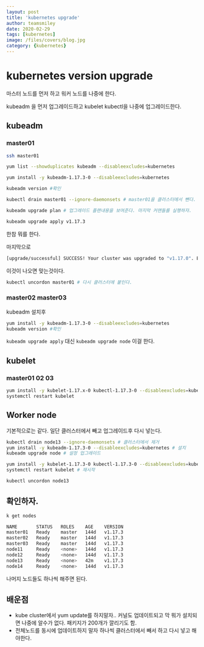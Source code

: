 ```yaml
---
layout: post
title: 'kubernetes upgrade' 
author: teamsmiley
date: 2020-02-29
tags: [kubernetes]
image: /files/covers/blog.jpg
category: {kubernetes}
---
```


# kubernetes version upgrade

마스터 노드를 먼저 하고 워커 노드를 나중에 한다.

kubeadm 을 먼저 업그레이드하고 kubelet kubectl을 나중에 업그레이드한다.

## kubeadm

### master01
```bash
ssh master01

yum list --showduplicates kubeadm --disableexcludes=kubernetes

yum install -y kubeadm-1.17.3-0 --disableexcludes=kubernetes

kubeadm version #확인

kubectl drain master01 --ignore-daemonsets # master01을 클러스터에서 뺀다. 업그레이드후 나중에 다시 붙이자.

kubeadm upgrade plan # 업그레이드 플랜내용을 보여준다. 마지막 커맨들를 실행하자.

kubeadm upgrade apply v1.17.3
```

한참 뭐를 한다. 

마지막으로 
```bash
[upgrade/successful] SUCCESS! Your cluster was upgraded to "v1.17.0". Enjoy!
```

이것이 나오면 맞는것이다.

```bash
kubectl uncordon master01 # 다시 클러스터에 붙인다.
```

### master02 master03

kubeadm 설치후
```bash
yum install -y kubeadm-1.17.3-0 --disableexcludes=kubernetes
kubeadm version #확인
```

`kubeadm upgrade apply` 대신 `kubeadm upgrade node` 이걸 한다.

## kubelet

### master01 02 03 

```bash
yum install -y kubelet-1.17.x-0 kubectl-1.17.3-0 --disableexcludes=kubernetes
systemctl restart kubelet
```

## Worker node 

기본적으로는 같다. 일단 클러스터에서 빼고 업그레이드후 다시 넣는다.

```bash
kubectl drain node13 --ignore-daemonsets # 클러스터에서 제거 
yum install -y kubeadm-1.17.3-0 --disableexcludes=kubernetes # 설치
kubeadm upgrade node # 설정 업그레이드

yum install -y kubelet-1.17.3-0 kubectl-1.17.3-0 --disableexcludes=kubernetes # 설치
systemctl restart kubelet # 재시작

kubectl uncordon node13
```

## 확인하자.

```bash
k get nodes

NAME       STATUS   ROLES    AGE    VERSION
master01   Ready    master   144d   v1.17.3
master02   Ready    master   144d   v1.17.3
master03   Ready    master   144d   v1.17.3
node11     Ready    <none>   144d   v1.17.3
node12     Ready    <none>   144d   v1.17.3
node13     Ready    <none>   42m    v1.17.3
node14     Ready    <none>   144d   v1.17.3
```

나머지 노드들도 하나씩 해주면 된다.

## 배운점 
* kube cluster에서 yum update를 하지말자.. 커널도 업데이트되고 막 뭐가 설치되면 나중에 알수가 없다. 패키지가 200개가 깔리기도 함.
* 전체노드를 동시에 업데이트하지 말자 하나씩 클러스터에서 빼서 하고 다시 넣고 해야한다.
